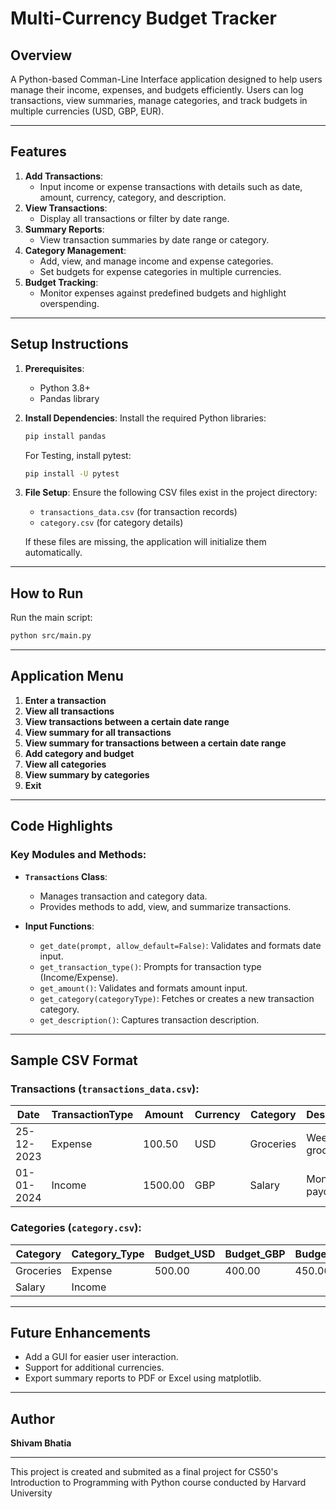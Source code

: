 # Multi-Currency Budget Tracker

## Overview

 A Python-based Comman-Line Interface application designed to help users manage their income, expenses, and budgets efficiently. Users can log transactions, view summaries, manage categories, and track budgets in multiple currencies (USD, GBP, EUR).

---

## Features

1. **Add Transactions**:
   - Input income or expense transactions with details such as date, amount, currency, category, and description.
2. **View Transactions**:
   - Display all transactions or filter by date range.
3. **Summary Reports**:
   - View transaction summaries by date range or category.
4. **Category Management**:
   - Add, view, and manage income and expense categories.
   - Set budgets for expense categories in multiple currencies.
5. **Budget Tracking**:
   - Monitor expenses against predefined budgets and highlight overspending.

---

## Setup Instructions

1. **Prerequisites**:
   - Python 3.8+
   - Pandas library

2. **Install Dependencies**:
   Install the required Python libraries:
   ```bash
   pip install pandas
   ```
   For Testing, install pytest:
    ```bash
   pip install -U pytest
   ```

3. **File Setup**:
   Ensure the following CSV files exist in the project directory:
   - `transactions_data.csv` (for transaction records)
   - `category.csv` (for category details)

   If these files are missing, the application will initialize them automatically.

---

## How to Run

Run the main script:
```bash
python src/main.py
```

---

## Application Menu

1. **Enter a transaction**
2. **View all transactions**
3. **View transactions between a certain date range**
4. **View summary for all transactions**
5. **View summary for transactions between a certain date range**
6. **Add category and budget**
7. **View all categories**
8. **View summary by categories**
9. **Exit**

---

## Code Highlights

### Key Modules and Methods:
- **`Transactions` Class**:
  - Manages transaction and category data.
  - Provides methods to add, view, and summarize transactions.

- **Input Functions**:
  - `get_date(prompt, allow_default=False)`: Validates and formats date input.
  - `get_transaction_type()`: Prompts for transaction type (Income/Expense).
  - `get_amount()`: Validates and formats amount input.
  - `get_category(categoryType)`: Fetches or creates a new transaction category.
  - `get_description()`: Captures transaction description.

---

## Sample CSV Format

### Transactions (`transactions_data.csv`):
| Date       | TransactionType | Amount  | Currency | Category     | Description          |
|------------|-----------------|---------|----------|--------------|----------------------|
| 25-12-2023 | Expense         | 100.50  | USD      | Groceries    | Weekly groceries     |
| 01-01-2024 | Income          | 1500.00 | GBP      | Salary       | Monthly paycheck     |

### Categories (`category.csv`):
| Category    | Category_Type | Budget_USD | Budget_GBP | Budget_EUR |
|-------------|---------------|------------|------------|------------|
| Groceries   | Expense       | 500.00     | 400.00     | 450.00     |
| Salary      | Income        |            |            |            |

---

## Future Enhancements

- Add a GUI for easier user interaction.
- Support for additional currencies.
- Export summary reports to PDF or Excel using matplotlib.


---

## Author

**Shivam Bhatia**

---

This project is created and submited as a final project for CS50's Introduction to Programming with Python course conducted by Harvard University